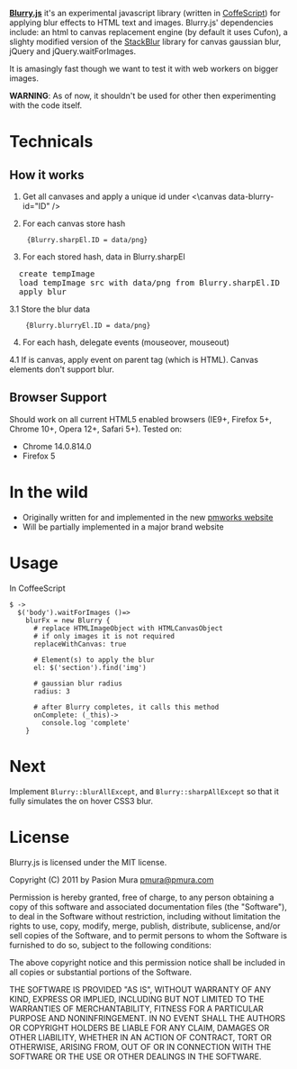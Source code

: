 **[Blurry.js](http://www.pmura.com/labs/blurryjs)** it's an experimental javascript library (written in [CoffeScript](http://jashkenas.github.com/coffee-script/)) for applying blur effects to HTML text and images. Blurry.js' dependencies include: an html to canvas replacement engine (by default it uses Cufon), a slighty modified version of the [StackBlur](http://www.quasimondo.com/StackBlurForCanvas/StackBlurDemo.html) library for canvas gaussian blur, jQuery and jQuery.waitForImages.

It is amasingly fast though we want to test it with web workers on bigger images.

**WARNING**: As of now, it shouldn't be used for other then experimenting with the code itself.

Technicals
==========

How it works
------------

1. Get all canvases and apply a unique id under \<\canvas data-blurry-id="ID" \/>
2. For each canvas store hash

        {Blurry.sharpEl.ID = data/png}

3. For each stored hash, data in Blurry.sharpEl

<pre>
  create tempImage
  load tempImage src with data/png from Blurry.sharpEl.ID
  apply blur
</pre>

3.1 Store the blur data

        {Blurry.blurryEl.ID = data/png}

4. For each hash, delegate events (mouseover, mouseout)

4.1 If is canvas, apply event on parent tag (which is HTML). Canvas elements don't support blur.

Browser Support
---------------

Should work on all current HTML5 enabled browsers (IE9+, Firefox 5+, Chrome 10+, Opera 12+, Safari 5+). Tested on:
* Chrome 14.0.814.0
* Firefox 5

In the wild
===========
* Originally written for and implemented in the new [pmworks website](http://www.pmworks-corp.com)
* Will be partially implemented in a major brand website

Usage
=====
In CoffeeScript

    $ ->
      $('body').waitForImages ()=>
        blurFx = new Blurry {
          # replace HTMLImageObject with HTMLCanvasObject
          # if only images it is not required
          replaceWithCanvas: true

          # Element(s) to apply the blur
          el: $('section').find('img')

          # gaussian blur radius
          radius: 3

          # after Blurry completes, it calls this method
          onComplete: (_this)->
            console.log 'complete'
        }

Next
====
Implement <code>Blurry::blurAllExcept</code>, and <code>Blurry::sharpAllExcept</code> so that it fully simulates the on hover CSS3 blur.

License
=======
Blurry.js is licensed under the MIT license.

Copyright (C) 2011 by Pasion Mura <pmura@pmura.com>

Permission is hereby granted, free of charge, to any person obtaining a copy
of this software and associated documentation files (the "Software"), to deal
in the Software without restriction, including without limitation the rights
to use, copy, modify, merge, publish, distribute, sublicense, and/or sell
copies of the Software, and to permit persons to whom the Software is
furnished to do so, subject to the following conditions:

The above copyright notice and this permission notice shall be included in
all copies or substantial portions of the Software.

THE SOFTWARE IS PROVIDED "AS IS", WITHOUT WARRANTY OF ANY KIND, EXPRESS OR
IMPLIED, INCLUDING BUT NOT LIMITED TO THE WARRANTIES OF MERCHANTABILITY,
FITNESS FOR A PARTICULAR PURPOSE AND NONINFRINGEMENT. IN NO EVENT SHALL THE
AUTHORS OR COPYRIGHT HOLDERS BE LIABLE FOR ANY CLAIM, DAMAGES OR OTHER
LIABILITY, WHETHER IN AN ACTION OF CONTRACT, TORT OR OTHERWISE, ARISING FROM,
OUT OF OR IN CONNECTION WITH THE SOFTWARE OR THE USE OR OTHER DEALINGS IN
THE SOFTWARE.